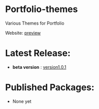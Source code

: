 # Portfolio-themes
Various Themes for Portfolio

Website: [preview](https://sushant2024.github.io/portfolio-themes/)
# Latest Release:
- **beta version** : [version1.0.1](https://github.com/Sushant2024/portfolio-themes/releases)

# Published Packages:
- None yet
